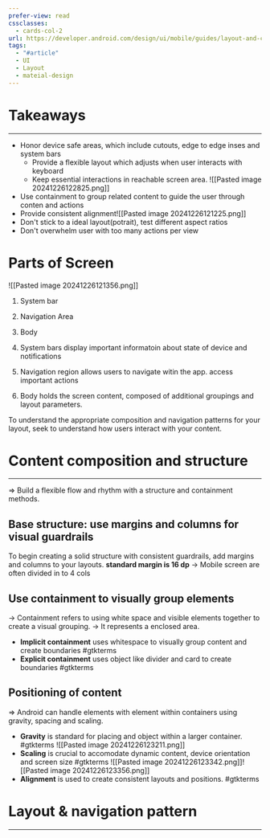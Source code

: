 ```yaml
---
prefer-view: read
cssclasses:
  - cards-col-2
url: https://developer.android.com/design/ui/mobile/guides/layout-and-content/layout-basics
tags:
  - "#article"
  - UI
  - Layout
  - mateial-design
---
```

# Takeaways
---
- Honor device safe areas, which include cutouts, edge to edge inses and system bars
	- Provide a flexible layout which adjusts when user interacts with keyboard
	- Keep essential interactions in reachable screen area.
	![[Pasted image 20241226122825.png]]
- Use containment to group related content to guide the user through conten and actions
- Provide consistent alignment![[Pasted image 20241226121225.png]]
- Don't stick to a ideal layout(potrait), test different aspect ratios
- Don't overwhelm user with too many actions per view

# Parts of Screen
![[Pasted image 20241226121356.png]]
1. System bar
2. Navigation Area
3. Body

1. System bars display important informatoin about state of device and notifications
2. Navigation region allows users to navigate witin the app. access important actions
3. Body holds the screen content, composed of additional groupings and layout parameters.

To understand the appropriate composition and navigation patterns for your layout, seek to understand how users interact with your content.

# Content composition and structure
---
=> Build a flexible flow and rhythm with a structure and containment methods.

## Base structure: use margins and columns for visual guardrails
To begin creating a solid structure with consistent guardrails, add margins and columns to your layouts.
**standard margin is 16 dp**
-> Mobile screen are often divided in to 4 cols

## Use containment to visually group elements
-> Containment refers to using white space and visible elements together to create a visual grouping. 
-> It represents a enclosed area.
- **Implicit containment** uses whitespace to visually group content and create boundaries #gtkterms 
- **Explicit containment** uses object like divider and card to create boundaries #gtkterms 

## Positioning of content
=> Android can handle elements with element within containers using gravity, spacing and scaling.

- **Gravity** is standard for placing and object within a larger container. #gtkterms 
![[Pasted image 20241226123211.png]]
- **Scaling** is crucial to accomodate dynamic content, device orientation and screen size #gtkterms 
![[Pasted image 20241226123342.png]]![[Pasted image 20241226123356.png]]
- **Alignment** is used to create consistent layouts and positions. #gtkterms 

# Layout & navigation pattern
---
